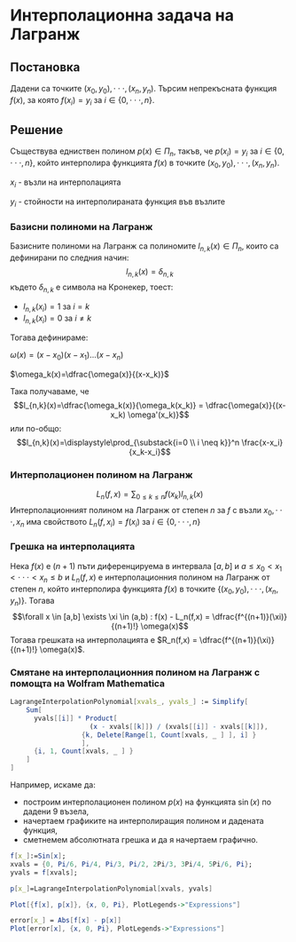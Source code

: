 # Интерполационна задача на Лагранж

## Постановка

Дадени са точките $(x_0, y_0),\cdot\cdot\cdot, (x_n, y_n)$. Търсим непрекъсната функция $f(x)$, за която $f(x_i)=y_i$ за $i \in \lbrace 0, \cdot\cdot\cdot, n\rbrace$.

## Решение

Съществува едниствен полином $p(x) \in \Pi_n$, такъв, че $p(x_i)=y_i$ за $i \in \lbrace 0, \cdot\cdot\cdot, n\rbrace$, който интерполира функцията $f(x)$ в точките $(x_0, y_0), \cdot\cdot\cdot, (x_n, y_n)$.

$x_i$ - възли на интерполацията

$y_i$ - стойности на интерполираната функция във възлите

### Базисни полиноми на Лагранж

Базисните полиноми на Лагранж са полиномите $l_{n,k}(x) \in \Pi_n$, които са дефинирани по следния начин:
$$l_{n,k}(x)= \delta_{n,k}$$ където $\delta_{n,k}$ е символа на Кронекер, тоест:

- $l_{n,k}(x_i)=1$ за $i=k$
- $l_{n,k}(x_i)=0$ за $i \neq k$

Тогава дефинираме:

$\omega(x)=(x-x_0)(x-x_1)\dots(x-x_n)$

$\omega_k(x)=\dfrac{\omega(x)}{(x-x_k)}$


Така получаваме, че $$l_{n,k}(x)=\dfrac{\omega_k(x)}{\omega_k(x_k)} = \dfrac{\omega(x)}{(x-x_k) \omega'(x_k)}$$
или по-общо:
$$l_{n,k}(x)=\displaystyle\prod_{\substack{i=0 \\ i \neq k}}^n \frac{x-x_i}{x_k-x_i}$$

### Интерполационен полином на Лагранж
$$L_n(f,x) = \displaystyle\sum_{0 \le k \le n} f(x_k) l_{n,k}(x)$$
Интерполационният полином на Лагранж от степен $n$ за $f$ с възли $x_0,\cdot\cdot\cdot, x_n$ има свойството $L_n(f,x_i)=f(x_i)$ за $i \in \lbrace 0,\cdot\cdot\cdot,n\rbrace$
### Грешка на интерполацията
Нека $f(x)$ e $(n+1)$ пъти диференцируема в  интервала $[a,b]$ и $a\le x_0 < x_1 < \cdot\cdot\cdot < x_n \le b$ и $L_n(f,x)$ е интерполационния полином на Лагранж от степен $n$, който интерполира функцията $f(x)$ в точките $\{(x_0, y_0), \cdot\cdot\cdot, (x_n, y_n)\}$. Тогава $$\forall x \in [a,b] \exists \xi \in (a,b) : f(x) - L_n(f,x) = \dfrac{f^{(n+1)}(\xi)}{(n+1)!} \omega(x)$$
Тогава грешката на интерполацията е $R_n(f,x) = \dfrac{f^{(n+1)}(\xi)}{(n+1)!} \omega(x)$.

### Смятане на интерполационния полином на Лагранж с помощта на Wolfram Mathematica

```mathematica	
LagrangeInterpolationPolynomial[xvals_, yvals_] := Simplify[
    Sum[
      yvals[[i]] * Product[
                	(x - xvals[[k]]) / (xvals[[i]] - xvals[[k]]),
                  {k, Delete[Range[1, Count[xvals, _ ] ], i] } 
                  ],
      {i, 1, Count[xvals, _ ] } 
    ] 
]
```

Например, искаме да:
- построим интерполационен полином $p(x)$ на функцията $\sin(x)$ по дадени 9 възела,
- начертаем графиките на интерполиращия полином и дадената функция,
- сметнeмем абсолютната грешка и да я начертаем графично.
```mathematica
f[x_]:=Sin[x];
xvals = {0, Pi/6, Pi/4, Pi/3, Pi/2, 2Pi/3, 3Pi/4, 5Pi/6, Pi};
yvals = f[xvals];

p[x_]=LagrangeInterpolationPolynomial[xvals, yvals]

Plot[{f[x], p[x]}, {x, 0, Pi}, PlotLegends->"Expressions"]

error[x_] = Abs[f[x] - p[x]]
Plot[error[x], {x, 0, Pi}, PlotLegends->"Expressions"]
```